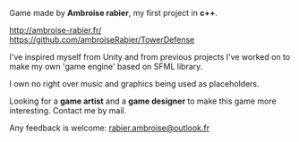 Game made by **Ambroise rabier**, my first project in **c++**.

http://ambroise-rabier.fr/  
https://github.com/ambroiseRabier/TowerDefense

I've inspired myself from Unity and from previous projects I've worked on to make my own 'game engine' based on SFML library.

I own no right over music and graphics being used as placeholders.

Looking for a **game artist** and a **game designer** to make this game more interesting. Contact me by mail.

Any feedback is welcome: rabier.ambroise@outlook.fr